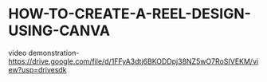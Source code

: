 # HOW-TO-CREATE-A-REEL-DESIGN-USING-CANVA
video demonstration-https://drive.google.com/file/d/1FFyA3dtj6BKODDpj38NZ5wO7RoSIVEKM/view?usp=drivesdk
